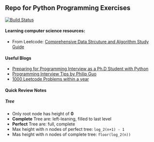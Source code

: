 ## Repo for Python Programming Exercises 
[![Build Status](https://travis-ci.com/jungwook-lee/coding-practice.svg?branch=master)](https://travis-ci.com/jungwook-lee/coding-practice)

#### Learning computer science resources:
- From Leetcode: [Comprehensive Data Strcuture and Algorithm Study Guide](https://leetcode.com/discuss/general-discussion/494279/comprehensive-data-structure-and-algorithm-study-guidee)

#### Useful Blogs
- [Preparing for Programming Interview as a Ph.D Student with Python](https://medium.com/@ratulsaha/preparing-for-programming-interview-as-a-phd-student-with-python-5f8af8b40d5f)
- [Programming Interview Tips by Philip Guo](http://www.pgbovine.net/programming-interview-tips.htm)
- [1000 Leetcode Problems within a year](https://leetcode.com/discuss/general-discussion/522705/1000-leetcode-problems-within-a-year)

#### Quick Review Notes

##### Tree
- Only root node has height of **0**
- **Complete** Tree are: left-leaning, filled to last level
- **Perfect** Tree are: full, complete
- Max height with n nodes of perfect tree: `log_2(n+1) - 1`
- Mas height with n nodes of complete tree: `floor(log_2(n))`
